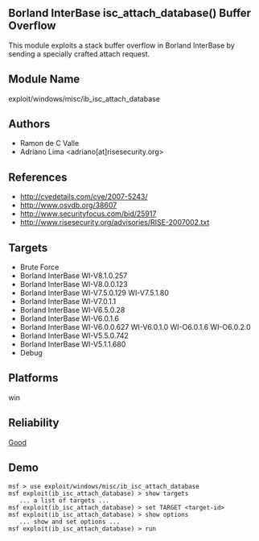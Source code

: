 ## Borland InterBase isc_attach_database() Buffer Overflow

This module exploits a stack buffer overflow in Borland 
InterBase by sending a specially crafted attach request.


## Module Name
exploit/windows/misc/ib_isc_attach_database

## Authors
* Ramon de C Valle
* Adriano Lima <adriano[at]risesecurity.org>


## References
* http://cvedetails.com/cve/2007-5243/
* http://www.osvdb.org/38607
* http://www.securityfocus.com/bid/25917
* http://www.risesecurity.org/advisories/RISE-2007002.txt



## Targets
* Brute Force
* Borland InterBase WI-V8.1.0.257
* Borland InterBase WI-V8.0.0.123
* Borland InterBase WI-V7.5.0.129 WI-V7.5.1.80
* Borland InterBase WI-V7.0.1.1
* Borland InterBase WI-V6.5.0.28
* Borland InterBase WI-V6.0.1.6
* Borland InterBase WI-V6.0.0.627 WI-V6.0.1.0 WI-O6.0.1.6 WI-O6.0.2.0
* Borland InterBase WI-V5.5.0.742
* Borland InterBase WI-V5.1.1.680
* Debug


## Platforms
win

## Reliability
[Good](https://github.com/rapid7/metasploit-framework/wiki/Exploit-Ranking)

## Demo

```
msf > use exploit/windows/misc/ib_isc_attach_database
msf exploit(ib_isc_attach_database) > show targets
   ... a list of targets ...
msf exploit(ib_isc_attach_database) > set TARGET <target-id>
msf exploit(ib_isc_attach_database) > show options
   ... show and set options ...
msf exploit(ib_isc_attach_database) > run
```
    
    